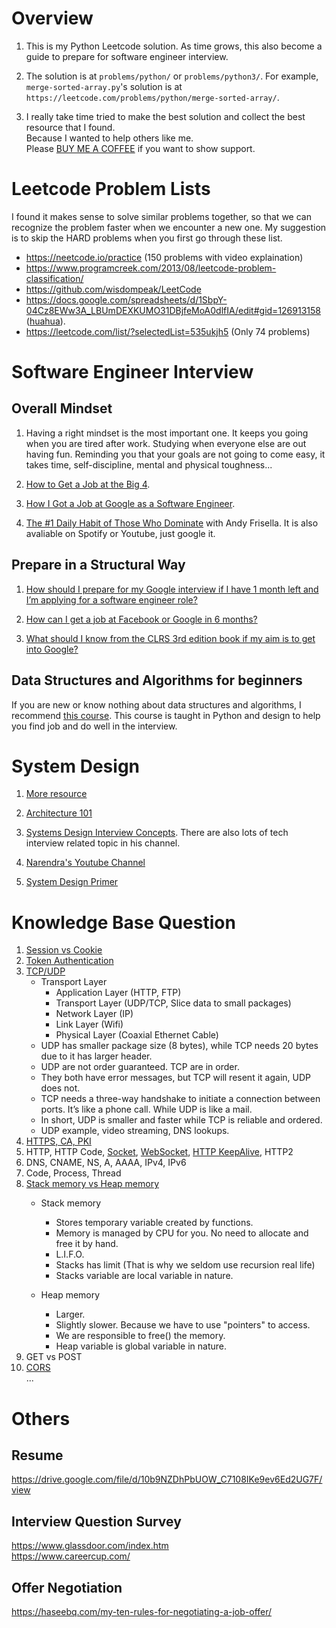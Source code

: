 # Overview
1. This is my Python Leetcode solution.
As time grows, this also become a guide to prepare for software engineer interview.

1. The solution is at `problems/python/` or `problems/python3/`.
For example, `merge-sorted-array.py`'s solution is at `https://leetcode.com/problems/python/merge-sorted-array/`.

2. I really take time tried to make the best solution and collect the best resource that I found.  
Because I wanted to help others like me.  
Please [BUY ME A COFFEE](https://www.buymeacoffee.com/chriswu) if you want to show support.


# Leetcode Problem Lists
I found it makes sense to solve similar problems together, so that we can recognize the problem faster when we encounter a new one. My suggestion is to skip the HARD problems when you first go through these list.

* https://neetcode.io/practice (150 problems with video explaination)
* https://www.programcreek.com/2013/08/leetcode-problem-classification/
* https://github.com/wisdompeak/LeetCode
* https://docs.google.com/spreadsheets/d/1SbpY-04Cz8EWw3A_LBUmDEXKUMO31DBjfeMoA0dlfIA/edit#gid=126913158 ([huahua](https://www.youtube.com/user/xxfflower/videos)).
* https://leetcode.com/list/?selectedList=535ukjh5 (Only 74 problems)


# Software Engineer Interview
## Overall Mindset
1. Having a right mindset is the most important one. It keeps you going when you are tired after work. Studying when everyone else are out having fun. Reminding you that your goals are not going to come easy, it takes time, self-discipline, mental and physical toughness...

2. [How to Get a Job at the Big 4](https://youtu.be/YJZCUhxNCv8).

3. [How I Got a Job at Google as a Software Engineer](https://www.youtube.com/watch?v=UPO-9iMjBpc).

4. [The #1 Daily Habit of Those Who Dominate](https://podcasts.apple.com/tw/podcast/the-mfceo-project/id1012570406?i=1000412624447) with Andy Frisella. It is also avaliable on Spotify or Youtube, just google it.

## Prepare in a Structural Way
1. [How should I prepare for my Google interview if I have 1 month left and I’m applying for a software engineer role?](https://www.quora.com/How-should-I-prepare-for-my-Google-interview-if-I-have-1-month-left-and-I%E2%80%99m-applying-for-a-software-engineer-role/answer/Anthony-D-Mays?ch=10&share=5c488000&srid=W0jqp)

2. [How can I get a job at Facebook or Google in 6 months?](https://www.quora.com/How-can-I-get-a-job-at-Facebook-or-Google-in-6-months-I-need-a-concise-work-plan-to-build-a-good-enough-skill-set-Should-I-join-some-other-start-up-or-build-my-own-projects-start-up-Should-I-just-focus-on-practicing-data-structures-and-algorithms/answer/Jimmy-Saade)

3. [What should I know from the CLRS 3rd edition book if my aim is to get into Google?](https://www.quora.com/What-should-I-know-from-the-CLRS-3rd-edition-book-if-my-aim-is-to-get-into-Google/answer/Jimmy-Saade)

## Data Structures and Algorithms for beginners
If you are new or know nothing about data structures and algorithms, I recommend [this course](<https://www.udacity.com/course/data-structures-and-algorithms-in-python--ud513>). This course is taught in Python and design to help you find job and do well in the interview.


# System Design
1. [More resource](https://github.com/shashank88/system_design)

2. [Architecture 101](https://engineering.videoblocks.com/web-architecture-101-a3224e126947)

3. [Systems Design Interview Concepts](https://www.youtube.com/watch?v=REB_eGHK_P4). There are also lots of tech interview related topic in his channel.

4. [Narendra's Youtube Channel](https://www.youtube.com/channel/UCn1XnDWhsLS5URXTi5wtFTA/playlists)

5. [System Design Primer](https://github.com/donnemartin/system-design-primer)


# Knowledge Base Question
1. [Session vs Cookie](https://medium.com/@chriswrite/session-vs-cookie-software-engineer-top-asked-question-1-9bdbc0766739)
2. [Token Authentication](https://medium.com/@chriswrite/token-authentication-software-engineer-top-asked-question-2-76dd2ed7c2d5)
3. [TCP/UDP](https://www.youtube.com/watch?v=Vdc8TCESIg8)
    * Transport Layer
        * Application Layer (HTTP, FTP)
        * Transport Layer (UDP/TCP, Slice data to small packages)
        * Network Layer (IP)
        * Link Layer (Wifi)
        * Physical Layer (Coaxial Ethernet Cable)
    * UDP has smaller package size (8 bytes), while TCP needs 20 bytes due to it has larger header.
    * UDP are not order guaranteed. TCP are in order.
    * They both have error messages, but TCP will resent it again, UDP does not.
    * TCP needs a three-way handshake to initiate a connection between ports. It’s like a phone call. While UDP is like a mail.
    * In short, UDP is smaller and faster while TCP is reliable and ordered.
    * UDP example, video streaming, DNS lookups.
4. [HTTPS, CA, PKI](https://www.youtube.com/watch?v=i-rtxrEz_E8)
5. HTTP, HTTP Code, [Socket](https://www.youtube.com/watch?v=Y0g3M4VG6Ns), [WebSocket](https://www.youtube.com/watch?v=i5OVcTdt_OU), [HTTP KeepAlive](https://www.youtube.com/watch?v=j8lgFaIajko), HTTP2
6. DNS, CNAME, NS, A, AAAA, IPv4, IPv6
7. Code, Process, Thread
8. [Stack memory vs Heap memory](https://www.gribblelab.org/CBootCamp/7_Memory_Stack_vs_Heap.html)
    * Stack memory
        * Stores temporary variable created by functions.
        * Memory is managed by CPU for you. No need to allocate and free it by hand.
        * L.I.F.O.
        * Stacks has limit (That is why we seldom use recursion real life)
        * Stacks variable are local variable in nature.

    * Heap memory
        * Larger.
        * Slightly slower. Because we have to use "pointers" to access.
        * We are responsible to free() the memory.
        * Heap variable is global variable in nature.
9. GET vs POST
10. [CORS](https://www.youtube.com/watch?v=eWEgUcHPle0)  
...


# Others
## Resume
<https://drive.google.com/file/d/10b9NZDhPbUOW_C7108IKe9ev6Ed2UG7F/view>

## Interview Question Survey
<https://www.glassdoor.com/index.htm>  
<https://www.careercup.com/>

## Offer Negotiation
<https://haseebq.com/my-ten-rules-for-negotiating-a-job-offer/>

